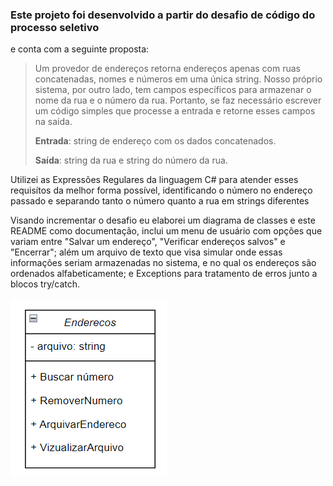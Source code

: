 
###   Este projeto foi desenvolvido a partir do desafio de código do processo seletivo
e conta com a seguinte proposta:
> Um provedor de endereços retorna endereços apenas com ruas concatenadas, nomes e números em uma única string. Nosso próprio sistema, por outro lado, tem campos específicos para armazenar o nome da rua e o número da rua.
> Portanto, se faz necessário escrever um código simples que processe a entrada e retorne esses campos na saída.
> 
> **Entrada**: string de endereço com os dados concatenados.
> 
> **Saída**: string da rua e string do número da rua.

Utilizei as Expressões Regulares da linguagem C# para atender esses requisítos da melhor forma possível, identificando o número no endereço passado e separando tanto o número quanto a rua em strings diferentes

Visando incrementar o desafio eu elaborei um diagrama de classes e este README como documentação, inclui um menu de usuário com opções que variam entre "Salvar um endereço", "Verificar endereços salvos" e "Encerrar"; além um arquivo de texto que visa simular onde essas informações seriam armazenadas no sistema, e no qual os endereços são ordenados alfabeticamente; e Exceptions para tratamento de erros junto a blocos try/catch.

![Diagrama de Classes do Projeto](DiagramaDeClasses_EnderecosPwC.png)